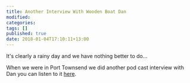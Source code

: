 ```yaml
---
title: Another Interview With Wooden Boat Dan
modified:
categories: 
tags: []
published: true
date: 2018-01-04T17:10:11+13:00
---
```

It's clearly a rainy day and we have nothing better to do...

<!--more-->
When we were in Port Townsend we did another pod cast interview with Dan you can
listen to it
[here](http://hookedonwoodenboats.com/howb-202-interview-eben-bruyus-annie-ryan-on-living-aboard-famed-cutter-taleisin-pardeys-former-cruiser/).


